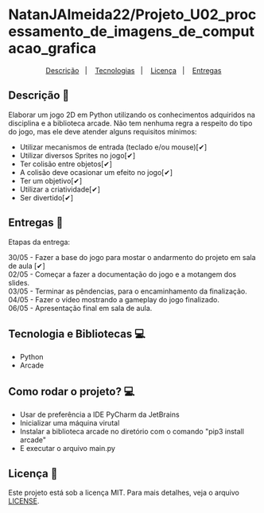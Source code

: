 # NatanJAlmeida22/Projeto_U02_processamento_de_imagens_de_computacao_grafica
 
<p align="center">
  <a href="#descrição-">Descrição</a>&nbsp;&nbsp;&nbsp;|&nbsp;&nbsp;&nbsp;
  <a href="#Tecnologias-">Tecnologias</a>&nbsp;&nbsp;&nbsp;|&nbsp;&nbsp;&nbsp;
  <a href="#licença-">Licença</a>&nbsp;&nbsp;&nbsp;|&nbsp;&nbsp;&nbsp;
  <a href="#entregas-">Entregas</a>
</p>

## Descrição 📝
Elaborar um jogo 2D em Python utilizando os conhecimentos adquiridos na disciplina e a biblioteca arcade. Não tem nenhuma regra a respeito do tipo do jogo, mas ele deve atender alguns requisitos mínimos:
<ul>
 <li>Utilizar mecanismos de entrada (teclado e/ou mouse)[✔]</li>
 <li>Utilizar diversos Sprites no jogo[✔]</li>
 <li>Ter colisão entre objetos[✔]</li>
 <li>A colisão deve ocasionar um efeito no jogo[✔]</li>
 <li>Ter um objetivo[✔]</li>
 <li>Utilizar a criatividade[✔]</li>
 <li>Ser divertido[✔]</li>
</ul>

## Entregas 📝

Etapas da entrega:

30/05 - Fazer a base do jogo para mostar o andarmento do projeto em sala de aula [✔]<br>
02/05 - Começar a fazer a documentação do jogo e a motangem dos slides.<br>
03/05 - Terminar as pêndencias, para o encaminhamento da finalização.<br>
04/05 - Fazer o vídeo mostrando a gameplay do jogo finalizado.<br>
06/05 - Apresentação final em sala de aula.<br>

## Tecnologia e Bibliotecas 💻

- Python
- Arcade

## Como rodar o projeto? 💻

- Usar de preferência a IDE PyCharm da JetBrains
- Inicializar uma máquina virutal
- Instalar a biblioteca arcade no diretório com o comando "pip3 install arcade"
- E executar o arquivo main.py

## Licença 📃

Este projeto está sob a licença MIT. Para mais detalhes, veja o arquivo [LICENSE](LICENSE).
